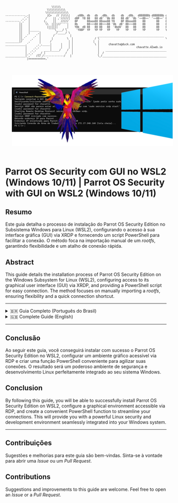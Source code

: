 <pre style="font-size: 0.5rem;">

                              \\\\\\
                           \\\\\\\\\\\\
                          \\\\\\\\\\\\\\\
-------------,-|           |C>   // )\\\\|    .o88b. db   db  .d8b.  db    db  .d8b.  d888888b d888888b d88888b
           ,','|          /    || ,'/////|   d8P  Y8 88   88 d8' '8b 88    88 d8' '8b '~~88~~' '~~88~~' 88'  
---------,','  |         (,    ||   /////    8P      88ooo88 88ooo88 Y8    8P 88ooo88    88       88    88ooooo 
         ||    |          \\  ||||//''''|    8b      88~~~88 88~~~88 '8b  d8' 88~~~88    88       88    88~~~~~ 
         ||    |           |||||||     _|    Y8b  d8 88   88 88   88  '8bd8'  88   88    88       88    88.   
         ||    |______      ''''\____/ \      'Y88P' YP   YP YP   YP    YP    YP   YP    YP       YP    Y88888P
         ||    |     ,|         _/_____/ \
         ||  ,'    ,' |        /          |                 ___________________________________________
         ||,'    ,'   |       |         \  |              / \                                           \ 
_________|/    ,'     |      /           | |             |  |                                            | 
_____________,'      ,',_____|      |    | |              \ |      chavatte@duck.com                     | 
             |     ,','      |      |    | |                |                        chavatte.42web.io   | 
             |   ,','    ____|_____/    /  |                |    ________________________________________|___
             | ,','  __/ |             /   |                |  /                                            /
_____________|','   ///_/-------------/   |                 \_/____________________________________________/ 
              |===========,'                                                                                  
			  

</pre>

<img src="./assets/logo.png" alt="ParrotOS With GUI on WLS2" style="margin: 20px;">

# Parrot OS Security com GUI no WSL2 (Windows 10/11) | Parrot OS Security with GUI on WSL2 (Windows 10/11)

## Resumo

Este guia detalha o processo de instalação do Parrot OS Security Edition no Subsistema Windows para Linux (WSL2), configurando o acesso à sua interface gráfica (GUI) via XRDP e fornecendo um script PowerShell para facilitar a conexão. O método foca na importação manual de um *rootfs*, garantindo flexibilidade e um atalho de conexão rápida.

## Abstract

This guide details the installation process of Parrot OS Security Edition on the Windows Subsystem for Linux (WSL2), configuring access to its graphical user interface (GUI) via XRDP, and providing a PowerShell script for easy connection. The method focuses on manually importing a *rootfs*, ensuring flexibility and a quick connection shortcut.

---

<details>
<summary>🇧🇷 Guia Completo (Português do Brasil)</summary>

## Visão Geral

O Parrot OS é uma distribuição GNU/Linux baseada em Debian, amplamente utilizada por profissionais de segurança e entusiastas de privacidade. O WSL2 permite executar um ambiente Linux completo e integrado ao Windows, oferecendo excelente desempenho. Este guia foca na importação manual de um *rootfs* do Parrot OS para WSL, garantindo flexibilidade na escolha da versão e local de instalação.

**Funcionalidades cobertas:**

* Configuração do WSL2 no Windows.
* Download e preparação de um *rootfs* do Parrot OS para WSL.
* Importação e configuração inicial do Parrot OS no WSL.
* Instalação e configuração de um ambiente de desktop (se não incluído no *rootfs*).
* Configuração do servidor XRDP para acesso remoto ao desktop.
* Criação de uma função PowerShell (`Connect-ParrotGUI`) para conexão rápida.

## Pré-requisitos

* Windows 10 (build 19041 ou superior) ou Windows 11 (64 bits), devidamente atualizado.
* Virtualização de Hardware (VT-x/AMD-V) habilitada na BIOS/UEFI do sistema.
* Privilégios de Administrador no Windows.
* Conexão estável com a Internet.
* (Recomendado) [Windows Terminal](https://aka.ms/terminal) instalado via Microsoft Store.

## Passo 1: Habilitando o WSL2 e Recursos de Virtualização

1. **Abrir PowerShell como Administrador:**
   Pesquise "PowerShell", clique com o botão direito em "Windows PowerShell" e selecione "Executar como administrador".
2. **Habilitar Funcionalidades Necessárias:**
   Execute os seguintes comandos:

   ```powershell
   dism.exe /online /enable-feature /featurename:Microsoft-Windows-Subsystem-Linux /all /norestart
   dism.exe /online /enable-feature /featurename:VirtualMachinePlatform /all /norestart
   ```
3. **Reiniciar o Windows:** Este passo é crucial.
4. **Atualizar Componentes do WSL (Incluindo Kernel):**
   Após reiniciar, abra o PowerShell (preferencialmente como Administrador) e execute:

   ```powershell
   wsl --update
   ```

   Este comando instalará a versão mais recente do kernel Linux e outros componentes do WSL.
5. **Definir WSL2 como Padrão:**

   ```powershell
   wsl --set-default-version 2
   ```

## Passo 2: Download e Preparação do RootFS do Parrot OS para WSL

1. **Obter o RootFS:**

   * **Recomendado:** Visite a [página oficial de downloads do Parrot OS](https://parrotsec.org/download/) ou o [repositório GitLab do projeto WSL do Parrot](https://gitlab.com/parrotsec/project/wsl) para encontrar a versão WSL mais recente. Procure por um link direto para um arquivo `.tar.gz` ou um `.zip` que o contenha.
   * **Alternativa (Usando um Link de Build Específico - Use com Cautela):** Links diretos para artefatos de *jobs* do GitLab (ex: `.../jobs/ID_DO_JOB/artifacts/download...`) podem expirar ou ser de versões desatualizadas. Prossiga com cautela se usar um desses.
2. **Extrair `install.tar.gz` (se necessário):**

   * Se você baixou um arquivo como `artifacts.zip`, extraia-o.
   * Navegue pela estrutura de pastas extraídas (ex: `Base_Builder/build/output.zip/build/` ou similar) até localizar o arquivo `install.tar.gz`.
   * Mova este arquivo `install.tar.gz` para um local de fácil acesso, por exemplo: `C:\Temp\ParrotWSL\install.tar.gz`.
3. **Criar Pasta de Instalação no Windows:**
   Crie um diretório onde os arquivos do Parrot OS serão armazenados.
   Exemplo: `C:\WSL_Distros\Parrot` (você pode escolher qualquer unidade/caminho).

## Passo 3: Importando e Configurando o Parrot OS no WSL

1. **Importar para o WSL:**
   Abra o PowerShell como Administrador e execute:

   ```powershell
   # Substitua os caminhos e o nome da distro conforme sua configuração
   wsl --import Parrot "C:\WSL_Distros\Parrot" "C:\Temp\ParrotWSL\install.tar.gz" --version 2
   ```

   *(`Parrot` é o nome sugerido para a distro no WSL. `C:\WSL_Distros\Parrot` é o diretório de instalação. `C:\Temp\ParrotWSL\install.tar.gz` é o rootfs baixado).*
2. **Configuração Inicial do Usuário:**

   * Inicie a nova distro (logará como `root`):
     ```powershell
     wsl -d Parrot
     ```
   * Dentro do terminal Parrot, crie seu usuário (substitua `seu_usuario_parrot`):
     ```bash
     adduser seu_usuario_parrot
     ```

     (Siga os prompts para senha e informações).
   * Adicione o usuário aos grupos necessários:
     ```bash
     usermod -aG sudo,adm,cdrom,dip,plugdev seu_usuario_parrot
     ```
   * Defina o usuário como padrão para login no WSL:
     ```bash
     echo -e "[user]\ndefault = seu_usuario_parrot" > /etc/wsl.conf
     ```
   * Saia da sessão `root`:
     ```bash
     exit
     ```
3. **Finalizar e Reiniciar a Distro:**
   No PowerShell:

   ```powershell
   wsl --terminate Parrot
   wsl -d Parrot
   ```

   Você deve logar como `seu_usuario_parrot`.
4. **Atualizar o Sistema e Ferramentas:**
   Dentro do terminal Parrot:

   ```bash
   sudo apt update && sudo apt full-upgrade -y
   # Opcional, se o rootfs for "core" ou para garantir todas as ferramentas:
   sudo apt install parrot-tools-full -y
   ```
5. **(Opcional) Limpeza:** Delete os arquivos de download e extração temporários.

## Passo 4: Instalando/Verificando o Ambiente Gráfico (Desktop)

1. **Verificação Inicial:**

   * Instale o XRDP (se ainda não estiver incluído no seu *rootfs*):
     ```bash
     sudo apt update
     sudo apt install xrdp -y
     sudo adduser xrdp ssl-cert # Garante permissões
     sudo service xrdp restart  # Ou 'start'
     ```
   * Obtenha o IP do WSL (ex: `ip addr show eth0 | grep "inet\b" | awk '{print $2}' | cut -d/ -f1`).
   * Tente conectar via "Conexão de Área de Trabalho Remota" do Windows a este IP.
   * **Se um desktop Parrot carregar:** Ótimo, seu *rootfs* já incluía um ambiente. Pule para o Passo 5.
   * **Se tela preta/cinza ou falha após login XRDP:** Prossiga para instalar um ambiente.
2. **Instalar um Ambiente de Desktop (se necessário):**

   * Liste opções: `apt search parrot-desktop`
   * **Recomendado (MATE):**
     ```bash
     sudo apt install parrot-desktop-mate -y
     ```
   * Alternativas: `parrot-desktop-xfce`, `parrot-desktop-kde`, `parrot-desktop-gnome`.
   * **Prompts de Configuração:** Durante a instalação, podem surgir prompts para `wireshark-common` ou `macchanger`. Recomenda-se escolher **"Não"** (padrão) se em dúvida.
   * Após a instalação, reinicie o XRDP:
     ```bash
     sudo service xrdp restart
     ```

## Passo 5: Configurando o Acesso Remoto com XRDP

1. **Garantir Instalação do XRDP:** (Já deve ter sido feito no Passo 4.1)
   ```bash
   sudo apt install xrdp -y
   ```
2. **Adicionar Usuário `xrdp` ao Grupo `ssl-cert`:** (Já deve ter sido feito no Passo 4.1)
   ```bash
   sudo adduser xrdp ssl-cert
   ```
3. **Iniciar/Reiniciar Serviço XRDP:**
   (O script PowerShell no Passo 7 tentará fazer isso, mas para testes manuais:)
   ```bash
   sudo service xrdp start
   # ou
   sudo service xrdp restart
   ```

   Verifique o status com `sudo service xrdp status`.

## Passo 6: Conectando à Interface Gráfica

1. **Obter IP do WSL Parrot:**
   No terminal Parrot:
   ```bash
   ip addr show eth0 | grep "inet\b" | awk '{print $2}' | cut -d/ -f1
   ```
2. **Conexão de Área de Trabalho Remota (Windows):**
   * Execute `mstsc.exe`.
   * Insira o IP do WSL.
   * **Aviso de Certificado:** Você verá um aviso sobre o certificado não ser confiável e/ou nome incorreto. **Isto é esperado.** Marque "Não perguntar novamente..." e clique em "Sim".
3. **Login XRDP:**
   * Sessão: `Xorg` (ou `Xvnc`).
   * Usuário/Senha: Suas credenciais do Parrot OS (`seu_usuario_parrot`).
   * Clique "OK".

## Passo 7: Função PowerShell para Conexão Rápida (`Connect-ParrotGUI`)

Para facilitar conexões futuras, adicione a seguinte função aos seus perfis do PowerShell:

* **Windows PowerShell (nativo):** `$PROFILE` geralmente aponta para `C:\Users\<SeuUsuario>\Documents\WindowsPowerShell\Microsoft.PowerShell_profile.ps1`
* **PowerShell 7+ (moderno):** `$PROFILE` geralmente aponta para `C:\Users\<SeuUsuario>\Documents\PowerShell\Microsoft.PowerShell_profile.ps1`

1. Abra cada arquivo de perfil com `notepad $PROFILE` em sua respectiva versão do PowerShell.
2. Copie e cole o código abaixo em **ambos** os arquivos:

```powershell   
$OutputEncoding = [System.Text.Encoding]::UTF8
[Console]::OutputEncoding = [System.Text.Encoding]::UTF8

function Connect-ParrotGUI {
  [CmdletBinding()]
  param (
    [string]$DistroName = "Parrot" 
  )

  Write-Host "Tentando conectar à GUI do WSL: ${DistroName}..."

  try {
    Write-Host "Verificando/Iniciando serviço XRDP em ${DistroName} usando 'service' (pode pedir senha sudo)..."
    $statusOutput = wsl -d $DistroName -- sudo service xrdp status
    if ($statusOutput -match "is running") {
      Write-Host "Serviço XRDP já está ativo."
    }
    else {
      Write-Host "Serviço XRDP não parece estar ativo. Tentando iniciar com 'sudo service xrdp start'..."
      wsl -d $DistroName -- sudo service xrdp start
      Start-Sleep -Seconds 3 
      $statusOutputAfterStart = wsl -d $DistroName -- sudo service xrdp status
      if ($statusOutputAfterStart -match "is running") {
        Write-Host "Serviço XRDP iniciado com sucesso."
      }
      else {
        Write-Warning "Falha ao iniciar/confirmar o serviço XRDP em ${DistroName} com 'service'. A conexão RDP pode falhar. Verifique manualmente."
      }
    }
  }
  catch {
    Write-Warning "Ocorreu um erro ao tentar verificar/iniciar o serviço XRDP em ${DistroName} com 'service'."
    Write-Warning "Certifique-se de que o XRDP está instalado."
    Write-Warning "Você pode precisar iniciá-lo manualmente: wsl -d ${DistroName} -- sudo service xrdp start"
  }

  Write-Host "Obtendo endereço IP para ${DistroName}..."
  $ipAddress = $null 
  try {
    $ipOutputLines = wsl -d $DistroName -- ip -4 addr show eth0
    if ($LASTEXITCODE -ne 0) {
      Write-Error "Falha ao executar 'ip addr show eth0' em ${DistroName}. A distro está rodando e acessível?"
    }
    else {
      foreach ($line in $ipOutputLines) {
        if ($line -match 'inet\s+([0-9]+\.[0-9]+\.[0-9]+\.[0-9]+)/') {
          $ipAddress = $matches[1]
          break 
        }
      }
    }
  }
  catch {
    Write-Error "Falha ao executar comando no WSL para obter IP. Erro: $($_.Exception.Message)"
    Write-Host "Verifique se a distribuição '${DistroName}' está em execução e acessível."
    return 
  }

  if (-not [string]::IsNullOrWhiteSpace($ipAddress)) {
    Write-Host "Endereço IP encontrado para ${DistroName}: ${ipAddress}"
    Write-Host "Iniciando Conexão de Área de Trabalho Remota para ${ipAddress} (tela cheia)..."
    try {
      Start-Process mstsc.exe -ArgumentList "/v:${ipAddress} /f" -ErrorAction Stop 
    }
    catch {
      Write-Error "Falha ao iniciar a Conexão de Área de Trabalho Remota (mstsc.exe). Erro: $($_.Exception.Message)"
      Write-Host "Verifique se o mstsc.exe está acessível no seu sistema."
    }
  }
  else {
    Write-Error "Não foi possível obter o endereço IP para ${DistroName}."
    Write-Host "Verifique os seguintes pontos:"
    Write-Host "1. A instância WSL '${DistroName}' está em execução? (Use: wsl -l -v)"
    Write-Host "2. Dentro do '${DistroName}', a rede (interface eth0) está ativa e com IP? (Use: wsl -d ${DistroName} -- ip addr show eth0)"
    Write-Host "3. Dentro do '${DistroName}', o XRDP está instalado? O comando 'sudo service xrdp start' funciona manualmente?"
  }
}}

```
3. **Salvar e Recarregar Perfis:** Salve os arquivos. Feche e reabra as janelas do PowerShell ou execute `. $PROFILE` em cada uma.
4. **Ajustar Política de Execução (se necessário):** Se o comando não for reconhecido, abra o PowerShell como Administrador e execute `Set-ExecutionPolicy RemoteSigned -Scope CurrentUser`.
5. **Uso:** Digite `Connect-ParrotGUI` no PowerShell.

## Solução de Problemas Comuns

* **Erro `systemd ... PID 1`:** Este guia usa `sudo service xrdp start` para compatibilidade com Windows 10. No Windows 11, você pode habilitar `systemd` no arquivo `C:\Users\<SeuUsuario>\.wslconfig` adicionando:
  ```ini
  [boot]
  systemd=true
  ```

  Lembre-se de `wsl --shutdown` após alterar `.wslconfig`. Se usar `systemd`, substitua `sudo service xrdp start/status/restart` por `sudo systemctl start/status/restart xrdp` e use `sudo systemctl enable xrdp --now` para habilitar o início automático.
* **Tela Preta/Cinza no XRDP:** Verifique se um ambiente de desktop completo está instalado (Passo 4.2). Certifique-se de que o XRDP está configurado para usar o gerenciador de sessão correto (geralmente automático com metapacotes de desktop).
* **Comando `Connect-ParrotGUI` não encontrado:** Verifique se a função está salva no arquivo `$PROFILE` correto para a versão do PowerShell que você está usando e se a política de execução permite carregar o perfil.
* **IP do WSL Muda:** O IP do WSL pode mudar. O script `Connect-ParrotGUI` obtém o IP atual a cada execução.

</details>

<details>
<summary>🇬🇧 Complete Guide (English)</summary>

## Overview

Parrot OS is a Debian-based GNU/Linux distribution widely used by security professionals and privacy enthusiasts. WSL2 allows running a full Linux environment integrated with Windows, offering excellent performance. This guide focuses on manually importing a Parrot OS *rootfs* for WSL, providing flexibility in choosing the version and installation location.

**Features covered:**

* Setting up WSL2 on Windows.
* Downloading and preparing a Parrot OS *rootfs* for WSL.
* Importing and initial setup of Parrot OS in WSL.
* Installing and configuring a desktop environment (if not included in the *rootfs*).
* Configuring the XRDP server for remote desktop access.
* Creating a PowerShell function (`Connect-ParrotGUI`) for quick connection.

## Prerequisites

* Windows 10 (build 19041 or higher) or Windows 11 (64-bit), fully updated.
* Hardware Virtualization (VT-x/AMD-V) enabled in the system's BIOS/UEFI.
* Administrator privileges on Windows.
* Stable internet connection.
* (Recommended) [Windows Terminal](https://aka.ms/terminal) installed via Microsoft Store.

## Step 1: Enabling WSL2 and Virtualization Features

1. **Open PowerShell as Administrator:**
   Search for "PowerShell", right-click on "Windows PowerShell", and select "Run as administrator".
2. **Enable Necessary Features:**
   Execute the following commands:

   ```powershell
   dism.exe /online /enable-feature /featurename:Microsoft-Windows-Subsystem-Linux /all /norestart
   dism.exe /online /enable-feature /featurename:VirtualMachinePlatform /all /norestart
   ```
3. **Restart Windows:** This step is crucial.
4. **Update WSL Components (Including Kernel):**
   After restarting, open PowerShell (preferably as Administrator) and run:

   ```powershell
   wsl --update
   ```

   This command will install the latest version of the Linux kernel and other WSL components.
5. **Set WSL2 as Default:**

   ```powershell
   wsl --set-default-version 2
   ```

## Step 2: Downloading and Preparing Parrot OS RootFS for WSL

1. **Obtain the RootFS:**

   * **Recommended:** Visit the [official Parrot OS download page](https://parrotsec.org/download/) or the [Parrot WSL GitLab project repository](https://gitlab.com/parrotsec/project/wsl) to find the latest WSL version. Look for a direct link to a `.tar.gz` file or a `.zip` file containing it.
   * **Alternative (Using a Specific Build Link - Use with Caution):** Direct links to GitLab *job* artifacts (e.g., `.../jobs/JOB_ID/artifacts/download...`) may expire or refer to outdated versions. Proceed with caution if using one of these.
2. **Extract `install.tar.gz` (if necessary):**

   * If you downloaded a file like `artifacts.zip`, extract it.
   * Navigate through the extracted folder structure (e.g., `Base_Builder/build/output.zip/build/` or similar) to locate the `install.tar.gz` file.
   * Move this `install.tar.gz` file to an easily accessible location, for example: `C:\Temp\ParrotWSL\install.tar.gz`.
3. **Create Installation Folder in Windows:**
   Create a directory where the Parrot OS files will be stored.
   Example: `C:\WSL_Distros\Parrot` (you can choose any drive/path).

## Step 3: Importing and Configuring Parrot OS in WSL

1. **Import into WSL:**
   Open PowerShell as Administrator and run:

   ```powershell
   # Replace paths and distro name according to your setup
   wsl --import Parrot "C:\WSL_Distros\Parrot" "C:\Temp\ParrotWSL\install.tar.gz" --version 2
   ```

   *(`Parrot` is the suggested name for the distro in WSL. `C:\WSL_Distros\Parrot` is the installation directory. `C:\Temp\ParrotWSL\install.tar.gz` is the downloaded rootfs).*
2. **Initial User Setup:**

   * Start the new distro (will log in as `root`):
     ```powershell
     wsl -d Parrot
     ```
   * Inside the Parrot terminal, create your user (replace `your_parrot_user`):
     ```bash
     adduser your_parrot_user
     ```

     (Follow the prompts for password and information).
   * Add the user to necessary groups:
     ```bash
     usermod -aG sudo,adm,cdrom,dip,plugdev your_parrot_user
     ```
   * Set the user as default for WSL login:
     ```bash
     echo -e "[user]\ndefault = your_parrot_user" > /etc/wsl.conf
     ```
   * Exit the `root` session:
     ```bash
     exit
     ```
3. **Finalize and Restart the Distro:**
   In PowerShell:

   ```powershell
   wsl --terminate Parrot
   wsl -d Parrot
   ```

   You should log in as `your_parrot_user`.
4. **Update System and Tools:**
   Inside the Parrot terminal:

   ```bash
   sudo apt update && sudo apt full-upgrade -y
   # Optional, if the rootfs is "core" or to ensure all tools:
   sudo apt install parrot-tools-full -y
   ```
5. **(Optional) Cleanup:** Delete the temporary download and extraction files.

## Step 4: Installing/Verifying the Graphical Environment (Desktop)

1. **Initial Check:**

   * Install XRDP (if not already included in your *rootfs*):
     ```bash
     sudo apt update
     sudo apt install xrdp -y
     sudo adduser xrdp ssl-cert # Ensures permissions
     sudo service xrdp restart  # Or 'start'
     ```
   * Get the WSL IP (e.g., `ip addr show eth0 | grep "inet\b" | awk '{print $2}' | cut -d/ -f1`).
   * Try connecting via Windows Remote Desktop Connection to this IP.
   * **If a Parrot desktop loads:** Great, your *rootfs* already included an environment. Skip to Step 5.
   * **If black/gray screen or failure after XRDP login:** Proceed to install an environment.
2. **Install a Desktop Environment (if necessary):**

   * List options: `apt search parrot-desktop`
   * **Recommended (MATE):**
     ```bash
     sudo apt install parrot-desktop-mate -y
     ```
   * Alternatives: `parrot-desktop-xfce`, `parrot-desktop-kde`, `parrot-desktop-gnome`.
   * **Configuration Prompts:** During installation, prompts for `wireshark-common` or `macchanger` may appear. It's recommended to choose **"No"** (default) if in doubt.
   * After installation, restart XRDP:
     ```bash
     sudo service xrdp restart
     ```

## Step 5: Configuring Remote Access with XRDP

1. **Ensure XRDP Installation:** (Should have been done in Step 4.1)
   ```bash
   sudo apt install xrdp -y
   ```
2. **Add `xrdp` User to `ssl-cert` Group:** (Should have been done in Step 4.1)
   ```bash
   sudo adduser xrdp ssl-cert
   ```
3. **Start/Restart XRDP Service:**
   (The PowerShell script in Step 7 will attempt this, but for manual testing:)
   ```bash
   sudo service xrdp start
   # or
   sudo service xrdp restart
   ```

   Check status with `sudo service xrdp status`.

## Step 6: Connecting to the Graphical Interface

1. **Get WSL Parrot IP:**
   In the Parrot terminal:
   ```bash
   ip addr show eth0 | grep "inet\b" | awk '{print $2}' | cut -d/ -f1
   ```
2. **Remote Desktop Connection (Windows):**
   * Run `mstsc.exe`.
   * Enter the WSL IP.
   * **Certificate Warning:** You will see a warning about the certificate not being trusted and/or the name being incorrect. **This is expected.** Check "Don't ask me again..." and click "Yes".
3. **XRDP Login:**
   * Session: `Xorg` (or `Xvnc`).
   * Username/Password: Your Parrot OS credentials (`your_parrot_user`).
   * Click "OK".

## Step 7: PowerShell Function for Quick Connection (`Connect-ParrotGUI`)

To facilitate future connections, add the following function to your PowerShell profiles:

* **Windows PowerShell (native):** `$PROFILE` usually points to `C:\Users\<YourUser>\Documents\WindowsPowerShell\Microsoft.PowerShell_profile.ps1`
* **PowerShell 7+ (modern):** `$PROFILE` usually points to `C:\Users\<YourUser>\Documents\PowerShell\Microsoft.PowerShell_profile.ps1`

1. Open each profile file with `notepad $PROFILE` in its respective PowerShell version.
2. Copy and paste the code below into **both** files:

```powershell
function Connect-ParrotGUI {
  [CmdletBinding()]
  param (
    [string]$DistroName = "Parrot" 
  )

  Write-Host "Attempting to connect to WSL GUI: ${DistroName}..."

  try {
    Write-Host "Checking/Starting XRDP service in ${DistroName} using 'service' (may prompt for sudo password)..."
    $statusOutput = wsl -d $DistroName -- sudo service xrdp status
    if ($statusOutput -match "is running") {
      Write-Host "XRDP service is already active."
    }
    else {
      Write-Host "XRDP service does not seem to be active. Attempting to start with 'sudo service xrdp start'..."
      wsl -d $DistroName -- sudo service xrdp start
      Start-Sleep -Seconds 3 
      $statusOutputAfterStart = wsl -d $DistroName -- sudo service xrdp status
      if ($statusOutputAfterStart -match "is running") {
        Write-Host "XRDP service started successfully."
      }
      else {
        Write-Warning "Failed to start/confirm XRDP service in ${DistroName} with 'service'. RDP connection might fail. Check manually."
      }
    }
  }
  catch {
    Write-Warning "An error occurred while trying to check/start XRDP service in ${DistroName} with 'service'."
    Write-Warning "Ensure XRDP is installed."
    Write-Warning "You may need to start it manually: wsl -d ${DistroName} -- sudo service xrdp start"
  }

  Write-Host "Getting IP address for ${DistroName}..."
  $ipAddress = $null 
  try {
    $ipOutputLines = wsl -d $DistroName -- ip -4 addr show eth0
    if ($LASTEXITCODE -ne 0) {
      Write-Error "Failed to execute 'ip addr show eth0' in ${DistroName}. Is the distro running and accessible?"
    }
    else {
      foreach ($line in $ipOutputLines) {
        if ($line -match 'inet\s+([0-9]+\.[0-9]+\.[0-9]+\.[0-9]+)/') {
          $ipAddress = $matches[1]
          break 
        }
      }
    }
  }
  catch {
    Write-Error "Failed to execute command in WSL to get IP. Error: $($_.Exception.Message)"
    Write-Host "Verify that the '${DistroName}' distribution is running and accessible."
    return 
  }

  if (-not [string]::IsNullOrWhiteSpace($ipAddress)) {
    Write-Host "IP address found for ${DistroName}: ${ipAddress}"
    Write-Host "Starting Remote Desktop Connection to ${ipAddress} (fullscreen)..."
    try {
      Start-Process mstsc.exe -ArgumentList "/v:${ipAddress} /f" -ErrorAction Stop 
    }
    catch {
      Write-Error "Failed to start Remote Desktop Connection (mstsc.exe). Error: $($_.Exception.Message)"
      Write-Host "Verify that mstsc.exe is accessible on your system."
    }
  }
  else {
    Write-Error "Could not get IP address for ${DistroName}."
    Write-Host "Please check the following:"
    Write-Host "1. Is the WSL instance '${DistroName}' running? (Use: wsl -l -v)"
    Write-Host "2. Inside '${DistroName}', is the network (eth0 interface) active and has an IP? (Use: wsl -d ${DistroName} -- ip addr show eth0)"
    Write-Host "3. Inside '${DistroName}', is XRDP installed? Does 'sudo service xrdp start' work manually?"
  }
}
```
3. **Save and Reload Profiles:** Save the files. Close and reopen PowerShell windows or run `. $PROFILE` in each.
4. **Adjust Execution Policy (if needed):** If the command isn't recognized, open PowerShell as Administrator and run `Set-ExecutionPolicy RemoteSigned -Scope CurrentUser`.
5. **Usage:** Type `Connect-ParrotGUI` in PowerShell.

## Common Troubleshooting

* **`systemd ... PID 1` Error:** This guide uses `sudo service xrdp start` for Windows 10 compatibility. On Windows 11, you can enable `systemd` in your `C:\Users\<YourUser>\.wslconfig` file by adding:
  ```ini
  [boot]
  systemd=true
  ```

  Remember to `wsl --shutdown` after changing `.wslconfig`. If using `systemd`, replace `sudo service xrdp start/status/restart` with `sudo systemctl start/status/restart xrdp` and use `sudo systemctl enable xrdp --now` to enable automatic startup.
* **Black/Gray Screen on XRDP:** Ensure a full desktop environment is installed (Step 4.2). Make sure XRDP is configured to use the correct session manager (usually automatic with desktop metapackages).
* **`Connect-ParrotGUI` command not found:** Verify the function is saved in the correct `$PROFILE` file for your PowerShell version and that the execution policy allows loading the profile.
* **WSL IP Changes:** The WSL IP address can change. The `Connect-ParrotGUI` script gets the current IP on each run.

</details>

---

## Conclusão

Ao seguir este guia, você conseguirá instalar com sucesso o Parrot OS Security Edition no WSL2, configurar um ambiente gráfico acessível via RDP e criar uma função PowerShell conveniente para agilizar suas conexões. O resultado será um poderoso ambiente de segurança e desenvolvimento Linux perfeitamente integrado ao seu sistema Windows.

## Conclusion

By following this guide, you will be able to successfully install Parrot OS Security Edition on WSL2, configure a graphical environment accessible via RDP, and create a convenient PowerShell function to streamline your connections. This will provide you with a powerful Linux security and development environment seamlessly integrated into your Windows system.

---

## Contribuições

Sugestões e melhorias para este guia são bem-vindas. Sinta-se à vontade para abrir uma *Issue* ou um *Pull Request*.

## Contributions

Suggestions and improvements to this guide are welcome. Feel free to open an *Issue* or a *Pull Request*.
